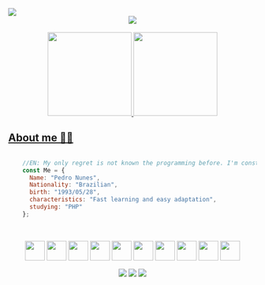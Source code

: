 
<img src="https://komarev.com/ghpvc/?username=PedroNunes-Dev&color=00834D&style=flat" />

<div align="center"><img src="https://readme-typing-svg.herokuapp.com?font=Vollkorn&size=23&duration=4000&color=00834D&center=true&multiline=true&width=500&height=62&lines=What's+up%2C+human%3F;My+name+is+Pedro+and+I'm+a+Web+Developer" /></div>

<div align="center"><br>
  <a href="https://github.com/PedroNunes-Dev">
  <img height="170em" src="https://github-readme-stats.vercel.app/api?username=PedroNunes-Dev&include_all_commits&count_private=true&show_icons=true&theme=nord" />
  <img height="170em" src="https://github-readme-stats.vercel.app/api/top-langs/?username=PedroNunes-Dev&layout=compact&theme=nord" />
</div>
  
## About me 🧑‍💻

```js
  
    //EN: My only regret is not known the programming before. I'm constantly evolving!
    const Me = {
      Name: "Pedro Nunes",
      Nationality: "Brazilian",
      birth: "1993/05/28",
      characteristics: "Fast learning and easy adaptation",
      studying: "PHP"
    };
  
```
  
<div style="display: inline_block; justify-content: center;" align="center"><br>
  <img align="center" heigth="30px" width="40px" src="https://cdn.jsdelivr.net/gh/devicons/devicon/icons/html5/html5-original.svg" /> 
  <img align="center" heigth="30px" width="40px" src="https://cdn.jsdelivr.net/gh/devicons/devicon/icons/css3/css3-original.svg" /> 
  <img align="center" heigth="30px" width="40px" src="https://cdn.jsdelivr.net/gh/devicons/devicon/icons/javascript/javascript-original.svg" />
  <img align="center" heigth="30px" width="40px" src="https://cdn.jsdelivr.net/gh/devicons/devicon/icons/bootstrap/bootstrap-original.svg" />
  <img align="center" heigth="30px" width="40px" src="https://cdn.jsdelivr.net/gh/devicons/devicon/icons/react/react-original.svg" />
  <img align="center" heigth="30px" width="40px" src="https://cdn.jsdelivr.net/gh/devicons/devicon/icons/php/php-original.svg" />
  <img align="center" heigth="30px" width="40px" src="https://cdn.jsdelivr.net/gh/devicons/devicon/icons/mysql/mysql-original.svg" />
  <img align="center" heigth="30px" width="40px" src="https://cdn.jsdelivr.net/gh/devicons/devicon/icons/ubuntu/ubuntu-plain-wordmark.svg" />
  <img align="center" heigth="30px" width="40px" src="https://cdn.jsdelivr.net/gh/devicons/devicon/icons/vscode/vscode-original.svg" />
  <img align="center" heigth="30px" width="40px" src="https://cdn.jsdelivr.net/gh/devicons/devicon/icons/git/git-original.svg" />
</div>
  
<div align="center"><br>
  <a href="https://www.linkedin.com/in/pedro-filipe-3311b51b4/" target="blank"><img src="https://img.shields.io/badge/LinkedIn-0077B5?style=for-the-badge&logo=linkedin&logoColor=white" target="_blank"></a>
  <a href="mailto=adm.pedronunes@hotmail.com" target="_blank"><img src="https://img.shields.io/badge/Email-0078D4?style=for-the-badge&logo=microsoft-outlook&logoColor=white" target="blank"></a>
  <a href="https://www.instagram.com/pedruhnunes?r=nametag" target="blank"><img src="https://img.shields.io/badge/Instagram-E4405F?style=for-the-badge&logo=instagram&logoColor=white" target="blank"></a>
</div>

